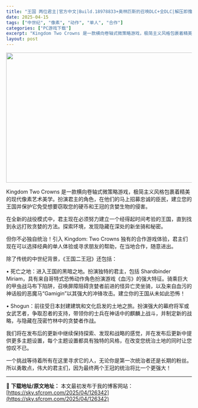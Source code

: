 ```yaml
---
title: "王国 两位君主|官方中文|Build.18978833+奥林匹斯的召唤DLC+全DLC|解压即撸|"
date: 2025-04-15
tags: ["中世纪", "像素", "动作", "单人", "合作"]
categories: ["PC游戏下载"]
excerpt: "Kingdom Two Crowns 是一款横向卷轴式微策略游戏，极简主义风格包裹着精美的现代像素艺术美学。扮演君主的角色，在他们的马上招募忠诚的臣民，建立您的王国并保护它免受想要窃取您的硬币和王冠的贪婪生物的侵害。 在全新的战役模式中，君主现在必须努力建立一个经得起时间考验的王国，直到找到永远打败&hellip;"
layout: post
---
```


<img class="aligncenter size-full wp-image-126314" src="https://sky.sfcrom.com/wp-content/uploads/2025/04/2025041507251561.webp" alt="" width="616" height="353" />

Kingdom Two Crowns 是一款横向卷轴式微策略游戏，极简主义风格包裹着精美的现代像素艺术美学。扮演君主的角色，在他们的马上招募忠诚的臣民，建立您的王国并保护它免受想要窃取您的硬币和王冠的贪婪生物的侵害。

在全新的战役模式中，君主现在必须努力建立一个经得起时间考验的王国，直到找到永远打败贪婪的方法。探索环境，发现隐藏在深处的新坐骑和秘密。

但你不必独自统治！引入 Kingdom: Two Crowns 独有的合作游戏体验，君主们现在可以选择经典的单人体验或寻求朋友的帮助，在当地合作，随意进出。

除了传统的中世纪背景，《王国二王冠》还包括：

• 死亡之地：进入王国的黑暗之地。扮演独特的君主，包括 Shardbinder Miriam，具有来自哥特式恐怖动作角色扮演游戏《血污》的强大特征。骑乘巨大的甲虫战马布下陷阱，召唤屏障阻碍贪婪者前进的怪异亡灵坐骑，以及来自血污的神话般的恶魔马“Gamigin”以其强大的冲锋攻击。建立你的王国从未如此恐怖！

• Shogun：前往受日本封建建筑和文化启发的土地之旅。扮演强大的幕府将军或女武艺者，争取忍者的支持，带领你的士兵在神话中的麒麟上战斗，并制定新的战略，与隐藏在茂密竹林中的贪婪者作战。

我们将在发布后的更新中继续保持探索、发现和战略的感觉，并在发布后更新中提供更多主题设置，每个主题设置都具有独特的风格，在改变您统治土地的同时让您惊叹不已。

一个挑战等待着所有在这里寻求它的人，无论你是第一次统治者还是长期的粉丝。所以勇敢点，伟大的君主们，因为最终两个王冠的统治将比一个更强大！

---
📖 **下载地址/原文地址：** 本文最初发布于我的博客网站：[https://sky.sfcrom.com/2025/04/126342](https://sky.sfcrom.com/2025/04/126342)
